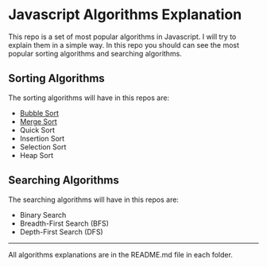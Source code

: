 # Javascript Algorithms Explanation

This repo is a set of most popular algorithms in Javascript. I will try to explain them in a simple way. In this repo you should can see the most popular sorting algorithms and searching algorithms.

## Sorting Algorithms

The sorting algorithms will have in this repos are:

- [Bubble Sort](./sorting/bubble-sort/)
- [Merge Sort](./sorting/merge-sort/)
- Quick Sort
- Insertion Sort
- Selection Sort
- Heap Sort

## Searching Algorithms

The searching algorithms will have in this repos are:

- Binary Search
- Breadth-First Search (BFS)
- Depth-First Search (DFS)

---

All algorithms explanations are in the README.md file in each folder.

